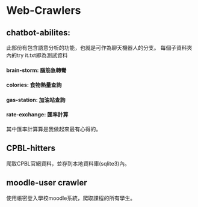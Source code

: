 # Web-Crawlers

## chatbot-abilites:
此部份有包含語意分析的功能，也就是可作為聊天機器人的分支。
每個子資料夾內的try it.txt即為測試資料

#### brain-storm: 腦筋急轉彎

#### colories: 食物熱量查詢

#### gas-station: 加油站查詢

#### rate-exchange: 匯率計算

其中匯率計算算是我做起來最有心得的。

## CPBL-hitters

爬取CPBL官網資料，並存到本地資料庫(sqlite3)內。

## moodle-user crawler

使用帳密登入學校moodle系統，爬取課程的所有學生。
